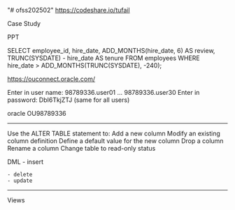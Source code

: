 "# ofss202502" 
https://codeshare.io/tufail

Case Study

PPT


SELECT employee_id,
       hire_date,
       ADD_MONTHS(hire_date, 6) AS review,
       TRUNC(SYSDATE) - hire_date AS tenure
FROM employees
WHERE hire_date > ADD_MONTHS(TRUNC(SYSDATE), -240);


https://ouconnect.oracle.com/

Enter in user name: 98789336.user01 ... 98789336.user30
Enter in password: DbI6TkjZTJ (same for all users)


oracle
OU98789336

------------------------------------------------------

Use the ALTER TABLE statement to:
Add a new column
Modify an existing column definition
Define a default value for the new column
Drop a column
Rename a column
Change table to read-only status



DML
	- insert


	- delete
	- update


-------------------------------------



Views









